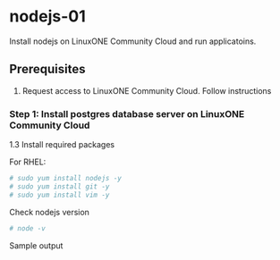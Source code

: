 # nodejs-01
Install nodejs on LinuxONE Community Cloud and run applicatoins.

## Prerequisites
1. Request access to LinuxONE Community Cloud. Follow instructions 

### Step 1: Install postgres database server on LinuxONE Community Cloud
 
1.3 Install required packages
   
For RHEL: 
```sh
# sudo yum install nodejs -y
# sudo yum install git -y 
# sudo yum install vim -y 
```
Check nodejs version 
```sh
# node -v
```
Sample output 
